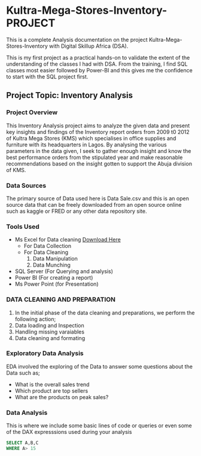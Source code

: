 # Kultra-Mega-Stores-Inventory-PROJECT
This is a complete Analysis documentation on the project Kultra-Mega-Stores-Inventory with Digital Skillup Africa (DSA).

This is my first project as a practical hands-on to validate the extent of the understanding of the classes I had with DSA. 
From the training, I find SQL classes most easier followed by Power-BI and this gives me the confidence to start with the SQL project first.

## Project Topic: Inventory Analysis

### Project Overview
This Inventory Analysis project aims to analyze the given data and present key insights and findings of the Inventory report orders from 2009 t0 2012 of Kultra Mega Stores (KMS) which specialises in office supplies and furniture with its headquarters in Lagos.
By analysing the various parameters in the data given, I seek to gather enough insight and know the best performance orders from the stipulated year and make reasonable recommendations based on the insight gotten to support the Abuja division of 
KMS.

### Data Sources
The primary source of Data used here is Data Sale.csv and this is an open source data that can be freely downloaded from an open source online such as kaggle or FRED or any other data repository site.

### Tools Used
- Ms Excel for Data cleaning [Download Here](https://www.microsoft.com)
  - For Data Collection
  - For Data Cleaning
     1.   Data Manipulation
     2.   Data Munching
- SQL Server (For Querying and analysis)
- Power BI (For creating a report)
- Ms Power Point (for Presentation)

### DATA CLEANING AND PREPARATION
 1. In the initial phase of the data cleaning and preparations, we perform the following action;
 2. Data loading and Inspection
 3. Handling missing varaiables
 4. Data cleaning and formating
    
### Exploratory Data Analysis
EDA involved the exploring of the Data to answer some questions about the Data such as;
- What is the overall sales trend
- Which product are top sellers
- What are the products on peak sales?

### Data Analysis
This is where we include some basic lines of code or queries or even some of the DAX expresssions used during your analysis

``` SQL
SELECT A,B,C
WHERE A> 15

```
